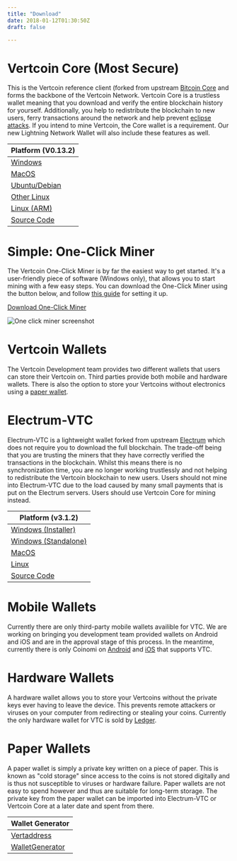 ```yaml
---
title: "Download"
date: 2018-01-12T01:30:50Z
draft: false

---
```



# Vertcoin Core (Most Secure)

This is the Vertcoin reference client (forked from upstream
<a href="https://github.com/bitcoin/bitcoin" target="_blank">Bitcoin Core</a> and forms the backbone of the Vertcoin Network.
Vertcoin Core is a trustless wallet meaning that you download and verify the entire
blockchain history for yourself. Additionally, you help to redistribute the blockchain
to new users, ferry transactions around the network and help prevent <a href="https://bitcoin.stackexchange.com/questions/61151/eclipse-attack-vs-sybil-attack" target="_blank">eclipse attacks</a>.
If you intend to mine Vertcoin, the Core wallet is a requirement. Our new Lightning Network Wallet will also include these features as well.

|Platform (V0.13.2)|
|--------|
|[Windows](https://github.com/vertcoin-project/vertcoin-core/releases/download/0.13.2/vertcoin-qt-v0.13.2-win64.zip)|
|[MacOS](https://github.com/vertcoin-project/vertcoin-core/releases/download/0.13.2/vertcoin-qt-v0.13.2-macOS.dmg)|
|[Ubuntu/Debian](https://github.com/vertcoin-project/vertcoin-core/releases/download/0.13.2/vertcoin-qt-v0.13.2-linux-amd64.zip)|
|[Other Linux](https://github.com/vertcoin-project/vertcoin-core/releases/download/0.13.2/vertcoind-v0.13.2-linux-amd64.zip)|
|[Linux (ARM)](https://github.com/vertcoin-project/vertcoin-core/releases/download/0.13.2/vertcoind-v0.13.2-linux-armhf.zip)|
|<a href="https://github.com/vertcoin/vertcoin" target="_blank">Source Code</a>|


# Simple: One-Click Miner

The Vertcoin One-Click Miner is by far the easiest way to get started. It's a user-friendly piece of software (Windows only), that allows you to start mining with a few easy steps. You can download the One-Click Miner using the button below, and follow <a href="https://medium.com/vertcoin-blog/updated-vertcoin-one-click-miner-ocm-setup-b7052a4664c9" target="_blank">this guide</a> for setting it up.

<a href="https://github.com/vertcoin/One-Click-Miner/releases" target="_blank">Download One-Click Miner</a>

![One click miner screenshot](/images/oneclickminer.png)


# Vertcoin Wallets

The Vertcoin Development team provides two different wallets that users can store their Vertcoin
on. Third parties provide both mobile and hardware wallets. There
is also the option to store your Vertcoins without electronics using a <a href="https://vertaddress.org/" target="_blank"> paper wallet</a>.


# Electrum-VTC

Electrum-VTC is a lightweight wallet forked from upstream <a href="https://github.com/spesmilo/electrum" target="_blank">Electrum</a> which does
not require you to download the full blockchain. The trade-off being that you are
trusting the miners that they have correctly verified the transactions in the blockchain.
Whilst this means there is no synchronization time, you are no longer working
trustlessly and not helping to redistribute the Vertcoin blockchain to new users.
Users should not mine into Electrum-VTC due to the load caused by many small payments
that is put on the Electrum servers. Users should use Vertcoin Core for mining instead.

|Platform (v3.1.2)|
|--------|
|[Windows (Installer)](https://github.com/vertcoin-project/electrum-vtc/releases/download/3.1.2/electrum-vtc-3.1.2-setup.exe)|
|[Windows (Standalone)](https://github.com/vertcoin-project/electrum-vtc/releases/download/3.1.2/electrum-vtc-3.1.2.exe)|
|[MacOS](https://github.com/vertcoin-project/electrum-vtc/releases/download/3.1.2/electrum-vtc-3.1.2.dmg)|
|[Linux](https://github.com/vertcoin-project/electrum-vtc/releases/download/3.1.2/electrum-vtc-3.1.2.tar.gz)|
|<a href="https://github.com/vertcoin-project/electrum-vtc/releases/tag/3.1.2" target="_blank">Source Code</a>|

# Mobile Wallets

Currently there are only third-party mobile wallets availible for VTC. We are working
on bringing you development team provided wallets on Android and iOS and are in the
approval stage of this process. In the meantime, currently there is only Coinomi
on <a href="https://play.google.com/store/apps/details?id=com.coinomi.wallet" target="_blank">Android</a> and <a href="https://itunes.apple.com/us/app/coinomi-wallet/id1333588809" target="_blank">iOS</a> that supports VTC.

# Hardware Wallets

A hardware wallet allows you to store your Vertcoins without the private keys ever
having to leave the device. This prevents remote attackers or viruses on your computer
from redirecting or stealing your coins. Currently the only hardware wallet for VTC is
sold by <a href="https://www.ledgerwallet.com/" target="_blank">Ledger</a>.

# Paper Wallets

A paper wallet is simply a private key written on a piece of paper. This is known as
"cold storage" since access to the coins is not stored digitally and is thus not
susceptible to viruses or hardware failure. Paper wallets are not easy to spend however
and thus are suitable for long-term storage. The private key from the paper wallet
can be imported into Electrum-VTC or Vertcoin Core at a later date and spent from there.

|Wallet Generator|
|----------------|
|<a href="https://vertaddress.org" target="_blank">Vertaddress</a>|
|<a href="https://walletgenerator.net/?currency=Vertcoin" target="_blank">WalletGenerator</a>|





